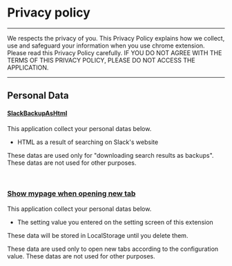 # Privacy policy
---
We respects the privacy of you. This Privacy Policy explains how we collect, use and safeguard your information when you use chrome extension. Please read this Privacy Policy carefully. IF YOU DO NOT AGREE WITH THE TERMS OF THIS PRIVACY POLICY, PLEASE DO NOT ACCESS THE APPLICATION.

---
## Personal Data

#### [SlackBackupAsHtml](/md/SlackBackupAsHtml)
This application collect your personal datas below.

* HTML as a result of searching on Slack's website

These datas are used only for "downloading search results as backups".
These datas are not used for other purposes.

&nbsp;  &nbsp;

### [Show mypage when opening new tab](/md/Show_mypage_when_opening_new_tab)
This application collect your personal datas below.

* The setting value you entered on the setting screen of this extension

These data will be stored in LocalStorage until you delete them.

These data are used only to open new tabs according to the configuration value.
These datas are not used for other purposes.

